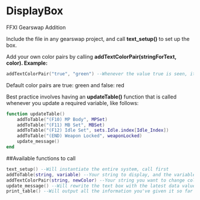 # DisplayBox
FFXI Gearswap Addition

Include the file in any gearswap project, and call **text_setup()** to set up the box.

Add your own color pairs by calling **addTextColorPair(stringForText, color). Example:** 

```lua
addTextColorPair("true", "green") --Whenever the value true is seen, it will be colored green (Done by default)
```

Default color pairs are true: green and false: red

Best practice involves having an **updateTable()** function that is called whenever you update a required variable, like follows:

```lua
function updateTable()
    addToTable("(F10) MP Body", MPSet)
    addToTable("(F11) MB Set", MBSet)
    addToTable("(F12) Idle Set", sets.Idle.index[Idle_Index])
    addToTable("(END) Weapon Locked", weaponLocked)
    update_message()
end
```

##Available functions to call

```lua
text_setup() --Will instantiate the entire system, call first
addToTable(string, variable) --Your string to display, and the variable it relies on
addTextColorPair(string, newColor) --Your string you want to change color, and the color it should be
update_message() --Will rewrite the text box with the latest data values the system has received
print_table() --Will output all the information you've given it so far
```

